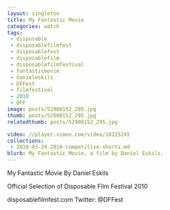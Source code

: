```yaml
---
layout: singleton
title: My Fantastic Movie
categories: watch
tags:
 - disposable
 - disposablefilmfest
 - disposablefest
 - disposablefilm
 - disposablefilmfestival
 - fantasticmovie
 - danieleskils
 - DFFest
 - filmfestival
 - 2010
 - DFF
image: posts/52908152_295.jpg
thumb: posts/52908152_295.jpg
relatedthumb: posts/52908152_295.jpg

video: //player.vimeo.com/video/10225245
collections:
 - 2010-03-24-2010-competitive-shorts.md
blurb: My Fantastic Movie, a film by Daniel Eskils.
---
```


My Fantastic Movie
By Daniel Eskils

Official Selection of Disposable Film Festival 2010

disposablefilmfest.com
Twitter: @DFFest